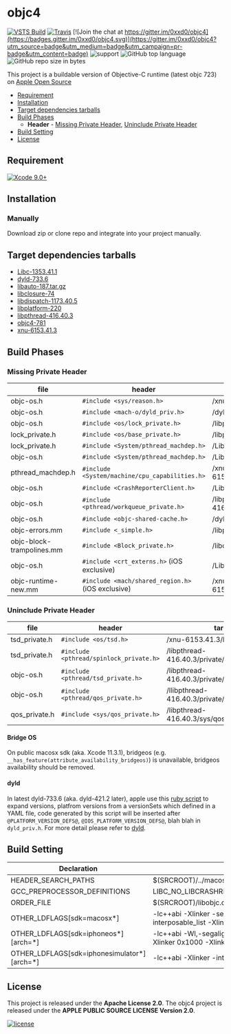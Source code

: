 
# objc4 
 
[![VSTS Build](https://alchemistxxd.visualstudio.com/_apis/public/build/definitions/e0656143-5484-4af8-8aa3-01f9baba5da1/1/badge)](https://alchemistxxd.visualstudio.com/Apple%20Open%20Source/_git/objc4) [![Travis](https://img.shields.io/travis/0xxd0/objc4.svg?style=flat)](https://www.travis-ci.org/0xxd0/objc4) [![Join the chat at https://gitter.im/0xxd0/objc4](https://badges.gitter.im/0xxd0/objc4.svg)](https://gitter.im/0xxd0/objc4?utm_source=badge&utm_medium=badge&utm_campaign=pr-badge&utm_content=badge) ![support](https://img.shields.io/badge/support-macOS%20%7C%20iOS-orange.svg) ![GitHub top language](https://img.shields.io/github/languages/top/0xxd0/objc4.svg?colorB=6866fb) ![GitHub repo size in bytes](https://img.shields.io/github/repo-size/0xxd0/objc4.svg?colorA=24292e&colorB=24292e&style=flat)

This project is a buildable version of Objective-C runtime (latest objc 723) on [Apple Open Source](https://opensource.apple.com/tarballs/objc4/)

- [Requirement](#requirement)
- [Installation](#installation)
- [Target dependencies tarballs](#target-dependencies-tarballs)
- [Build Phases](#build-phases)
    - **Header** - [Missing Private Header](#missing-private-header), [Uninclude Private Header](#uninclude-private-header)
- [Build Setting](#build-setting)
- [License](#license)


## Requirement

[![Xcode 9.0+](https://img.shields.io/badge/Xcode-9.0%2B-blue.svg?colorA=3caefc&colorB=24292e)](https://developer.apple.com/xcode/)

## Installation

### Manually

Download zip or clone repo and integrate into your project manually.

## Target dependencies tarballs

- [Libc-1353.41.1](https://opensource.apple.com/tarballs/Libc/Libc-1353.41.1.tar.gz)
- [dyld-733.6](https://opensource.apple.com/tarballs/dyld/dyld-733.6.tar.gz)
- [libauto-187.tar.gz](https://opensource.apple.com/tarballs/libauto/libauto-187.tar.gz)
- [libclosure-74](https://opensource.apple.com/tarballs/libclosure/libclosure-74.tar.gz)
- [libdispatch-1173.40.5](https://opensource.apple.com/tarballs/libdispatch/libdispatch-1173.40.5.tar.gz)
- [libplatform-220](https://opensource.apple.com/tarballs/libplatform/libplatform-220.tar.gz)
- [libpthread-416.40.3](https://opensource.apple.com/tarballs/libpthread/libpthread-416.40.3.tar.gz)
- [objc4-781](https://opensource.apple.com/tarballs/objc4/objc4-781.tar.gz)
- [xnu-6153.41.3](https://opensource.apple.com/tarballs/xnu/xnu-6153.41.3.tar.gz)


## Build Phases

### Missing Private Header 

| file | header | tarball |
|------|--------|---------|
| objc-os.h | `#include <sys/reason.h>` | /xnu-6153.41.3/bsd/sys/reason.h |
| objc-os.h | `#include <mach-o/dyld_priv.h>` | /dyld-733.6/include/mach-o/dyld_priv.h |
| objc-os.h | `#include <os/lock_private.h>` | /libplatform-220/private/os/lock_private.h |
| lock_private.h | `#include <os/base_private.h>` | /libplatform-220/private/os/base_private.h |
| lock_private.h | `#include <System/pthread_machdep.h>` | /Libc-825.24/pthreads/pthread_machdep.h |
| objc-os.h | `#include <System/pthread_machdep.h>` | /Libc-825.24/pthreads/pthread_machdep.h |
| pthread_machdep.h | `#include <System/machine/cpu_capabilities.h>` | /xnu-6153.41.3/osfmk/machine/cpu_capabilities.h |
| objc-os.h | `#include <CrashReporterClient.h>` | /Libc-825.24/include/CrashReporterClient.h | 
| objc-os.h | `#include <pthread/workqueue_private.h>` | /libpthread-416.40.3/private/workqueue_private.h | 
| objc-os.h | `#include <objc-shared-cache.h>` | /dyld-733.6/include/objc-shared-cache.h | 
| objc-errors.mm | `#include <_simple.h>` | /libplatform-220/private/_simple.h | 
| objc-block-trampolines.mm | `#include <Block_private.h>` | /libclosure-74/Block_private.h |
| objc-os.h | `#include <crt_externs.h>` (iOS exclusive) | /Libc-1353.41.1/include/crt_externs.h |
| objc-runtime-new.mm | `#include <mach/shared_region.h>` (iOS exclusive) | /xnu-6153.41.3/osfmk/mach/shared_region.h |

### Uninclude Private Header 

| file | header | tarball |
|------|--------|---------|
| tsd_private.h | `#include <os/tsd.h>` | /xnu-6153.41.3/libsyscall/os/tsd.h |
| tsd_private.h | `#include <pthread/spinlock_private.h>` | /libpthread-416.40.3/private/spinlock_private.h |
| objc-os.h | `#include <pthread/tsd_private.h>` | /libpthread-416.40.3/private/tsd_private.h |
| objc-os.h | `#include <pthread/qos_private.h>` | /llibpthread-416.40.3/private/qos_private.h |
| qos_private.h | `#include <sys/qos_private.h>`  | /libpthread-416.40.3/sys/qos_private.h |

#### Bridge OS

On public macosx sdk (aka. Xcode 11.3.1), bridgeos (e.g. `__has_feature(attribute_availability_bridgeos)`) is unavailable, bridgeos availability should be removed.

#### dyld

In latest dyld-733.6 (aka. dyld-421.2 later), apple use this [ruby script](https://opensource.apple.com/source/dyld/dyld-733.6/bin/expand.rb) to expand versions, platfrom versions from a versionSets which defined in a YAML file, code generated by this script will be inserted after `@PLATFORM_VERSION_DEFS@`, `@IOS_PLATFORM_VERSION_DEFS@`, blah blah  in `dyld_priv.h`. For more detail please refer to [dyld](https://opensource.apple.com/source/dyld).

## Build Setting

| Declaration | Value |
|-------------|-------|
| HEADER_SEARCH_PATHS | $(SRCROOT)/../macosx.internal/System/Library/Frameworks/System.framework/PrivateHeaders |
| GCC_PREPROCESSOR_DEFINITIONS | LIBC_NO_LIBCRASHREPORTERCLIENT |
| ORDER_FILE | $(SRCROOT)/libobjc.order |
| OTHER_LDFLAGS[sdk=macosx*] | -lc++abi -Xlinker -sectalign -Xlinker __DATA -Xlinker __objc_data -Xlinker 0x1000 -Xlinker -interposable_list -Xlinker interposable.txt |
| OTHER_LDFLAGS[sdk=iphoneos*][arch=*] | -lc++abi -Wl,-segalign,0x4000 -Xlinker -sectalign -Xlinker __DATA -Xlinker __objc_data -Xlinker 0x1000 -Xlinker -interposable_list -Xlinker interposable.txt -isystem -iframework |
| OTHER_LDFLAGS[sdk=iphonesimulator*][arch=*] | -lc++abi -Xlinker -interposable_list -Xlinker interposable.txt |


## License 

This project is released under the **Apache License 2.0**. The objc4 project is released under the **APPLE PUBLIC SOURCE LICENSE Version 2.0**.

[![license](https://img.shields.io/github/license/0xxd0/objc4.svg?colorA=24292e&colorB=24292e&style=flat)](https://github.com/0xxd0/objc4/blob/master/LICENSE)

